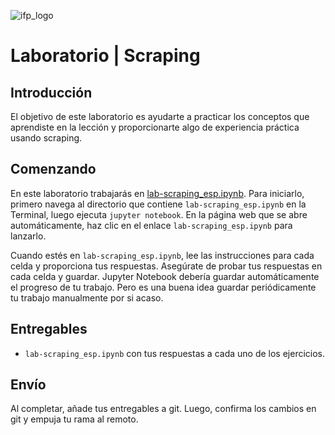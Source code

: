 ![ifp_logo](
https://encrypted-tbn0.gstatic.com/images?q=tbn:ANd9GcTZaS7gErfP2ddsie5E0NJuLGLQcNKkEVef2w&s
)

# Laboratorio | Scraping

## Introducción

El objetivo de este laboratorio es ayudarte a practicar los conceptos que aprendiste en la lección y proporcionarte algo de experiencia práctica usando scraping.

## Comenzando

En este laboratorio trabajarás en [lab-scraping_esp.ipynb](your-code/lab-scraping_esp.ipynb). Para iniciarlo, primero navega al directorio que contiene `lab-scraping_esp.ipynb` en la Terminal, luego ejecuta `jupyter notebook`. En la página web que se abre automáticamente, haz clic en el enlace `lab-scraping_esp.ipynb` para lanzarlo.

Cuando estés en `lab-scraping_esp.ipynb`, lee las instrucciones para cada celda y proporciona tus respuestas. Asegúrate de probar tus respuestas en cada celda y guardar. Jupyter Notebook debería guardar automáticamente el progreso de tu trabajo. Pero es una buena idea guardar periódicamente tu trabajo manualmente por si acaso.

## Entregables

- `lab-scraping_esp.ipynb` con tus respuestas a cada uno de los ejercicios.

## Envío

Al completar, añade tus entregables a git. Luego, confirma los cambios en git y empuja tu rama al remoto.